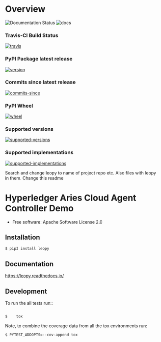 # Overview


![Documentation Status](https://readthedocs.org/projects/leopy/badge/?style=flat)
![docs](https://readthedocs.org/projects/leopy)

### Travis-CI Build Status
[![travis](https://travis-ci.org/SmithSamuelM/leopy.svg?branch=master)](https://travis-ci.org/SmithSamuelM/leopy)

### PyPI Package latest release
[![version](https://img.shields.io/pypi/v/leopy.svg)](https://pypi.org/project/leopy)

### Commits since latest release
[![commits-since](https://img.shields.io/github/commits-since/SmithSamuelM/leopy/v0.1.0.svg)](https://github.com/SmithSamuelM/leopy/compare/v0.1.0...master)

### PyPI Wheel
[![wheel](https://img.shields.io/pypi/wheel/leopy.svg)](https://pypi.org/project/leopy)

### Supported versions
[![supported-versions](https://img.shields.io/pypi/pyversions/leopy.svg)](https://pypi.org/project/leopy)

### Supported implementations
[![supported-implementations](https://img.shields.io/pypi/implementation/leopy.svg)](https://pypi.org/project/leopy)





Search and change leopy to name of project repo etc.
Also files with leopy in them.
Change this readme

# Hyperledger Aries Cloud Agent Controller Demo

* Free software: Apache Software License 2.0

## Installation


```bash
$ pip3 install leopy
```

## Documentation


https://leopy.readthedocs.io/


## Development


To run the all tests run::

```bash

$    tox
```

Note, to combine the coverage data from all the tox environments run:

```bash
$ PYTEST_ADDOPTS=--cov-append tox
```

